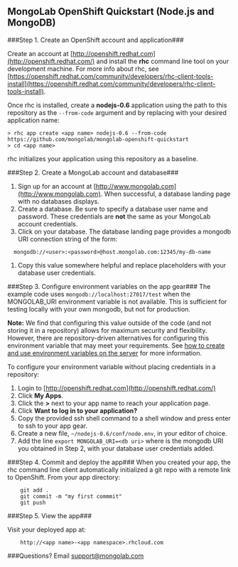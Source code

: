 MongoLab OpenShift Quickstart (Node.js and MongoDB)
-----------------------------

###Step 1. Create an OpenShift account and application###

Create an account at [http://openshift.redhat.com](http://openshift.redhat.com/) and install the **rhc** command line tool on your development machine. For more info about rhc, see [https://openshift.redhat.com/community/developers/rhc-client-tools-install](https://openshift.redhat.com/community/developers/rhc-client-tools-install).

Once rhc is installed, create a **nodejs-0.6** application using the path to this repository as the ```--from-code``` argument and by replacing <app name> with your desired application name:

```
> rhc app create <app name> nodejs-0.6 --from-code https://github.com/mongolab/mongolab-openshift-quickstart
> cd <app name>
```
rhc initializes your application using this repository as a baseline.

###Step 2. Create a MongoLab account and database###

1. Sign up for an account at [http://www.mongolab.com](http://www.mongolab.com). When successful, a database landing page with no databases displays.
1. Create a database. Be sure to specify a database user name and password. These credentials are **not** the same as your MongoLab account credentials.
1. Click on your database. The database landing page provides a mongodb URI connection string of the form:   
```
  mongodb://<user>:<password>@host.mongolab.com:12345/my-db-name
```
1. Copy this value somewhere helpful and replace placeholders with your database user credentials.

###Step 3. Configure environment variables on the app gear###
The example code uses ```mongodb://localhost:27017/test``` when the MONGOLAB_URI environment variable is not available. This is sufficient for testing locally with your own mongodb, but not for production.

**Note:** We find that configuring this value outside of the code (and not storing it in a repository) allows for maximum security and flexibility. However, there are repository-driven alternatives for configuring this environment variable that may meet your requirements. See [how to create and use environment variables on the server](https://openshift.redhat.com/community/kb/kb-e1072-how-to-create-and-use-environment-variables-on-the-server) for more information.

To configure your environment variable without placing credentials in a repository:

1. Login to [http://openshift.redhat.com](http://openshift.redhat.com/)
1. Click **My Apps**.
1. Click the **>** next to your app name to reach your application page.
1. Click **Want to log in to your application?**
1. Copy the provided ssh shell command to a shell window and press enter to ssh to your app gear.
1. Create a new file, ```~/nodejs-0.6/conf/node.env```, in your editor of choice.
1. Add the line ```export MONGOLAB_URI=<db uri>``` where **<db uri>** is the mongodb URI you obtained in Step 2, with your database user credentials added.

###Step 4. Commit and deploy the app###
When you created your app, the rhc command line client automatically initialized a git repo with a remote link to OpenShift. From your app directory:

```
    git add .
    git commit -m "my first commmit"
    git push
```

###Step 5. View the app###

Visit your deployed app at:

```
    http://<app name>-<app namespace>.rhcloud.com
```

###Questions?
Email [support@mongolab.com](mailto:support@mongolab.com)